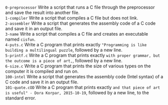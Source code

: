 `0-preprocessor` Write a script that runs a C file through the preprocessor and save the result into another file.\
`1-compiler` Write a script that compiles a C file but does not link.\
`2-assembler` Write a script that generates the assembly code of a C code and save it in an output file.\
`3-name` Write a script that compiles a C file and creates an executable named `cisfun`.\
`4-puts.c` Write a C program that prints exactly `"Programming is like building a multilingual puzzle`, followed by a new line.\
`5-printf.c` Write a C program that prints exactly `with proper grammar, but the outcome is a piece of art,`, followed by a new line.\
`6-size.c` Write a C program that prints the size of various types on the computer it is compiled and run on.\
`100-intel` Write a script that generates the assembly code (Intel syntax) of a C code and save it in an output file.\
`101-quote.cOD` Write a C program that prints exactly `and that piece of art is useful" - Dora Korpar, 2015-10-19`, followed by a new line, to the standard error.
